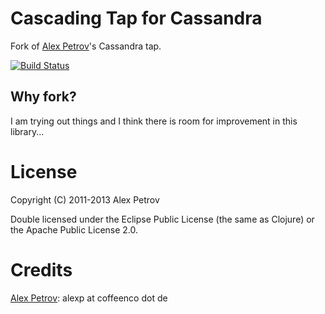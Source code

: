 # Cascading Tap for Cassandra

Fork of [Alex Petrov](https://twitter.com/ifesdjeen)'s Cassandra tap.

[![Build Status](https://secure.travis-ci.org/felixr/cascading-cassandra.png)](http://travis-ci.org/felixr/cascading-cassandra)

## Why fork?

I am trying out things and I think there is room for improvement in this library...


# License

Copyright (C) 2011-2013 Alex Petrov

Double licensed under the Eclipse Public License (the same as Clojure) or
the Apache Public License 2.0.


# Credits

[Alex Petrov](https://twitter.com/ifesdjeen): alexp at coffeenco dot de
